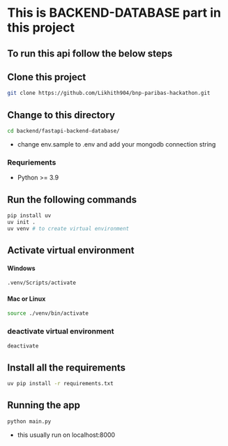 # This is BACKEND-DATABASE part in this project 

## To run this api follow the below steps

## Clone this project
```sh
git clone https://github.com/Likhith904/bnp-paribas-hackathon.git
```
## Change to this directory
```sh
cd backend/fastapi-backend-database/
```
- change env.sample to .env and add your mongodb connection string
### Requriements 
- Python >= 3.9

## Run the following commands
```sh
pip install uv
uv init .
uv venv # to create virtual environment
```
## Activate virtual environment
#### Windows 
```sh
.venv/Scripts/activate
```
#### Mac or Linux
```sh
source ./venv/bin/activate
```
### deactivate virtual environment
```sh
deactivate
```
## Install all the requirements
```sh
uv pip install -r requirements.txt
```
## Running the app
```sh
python main.py
```
- this usually run on localhost:8000
